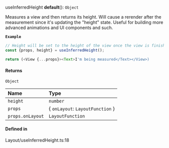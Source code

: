 useInferredHeight
**default**(): `Object`

Measures a view and then returns its height. Will cause a rerender after the measurement since it's updating the "height" state.
Useful for building more advanced animations and UI components and such.

**`Example`**

```ts
// Height will be set to the height of the view once the view is finished laying out.
const {props, height} = useInferredHeight();

return (<View {...props}><Text>I'm being measured</Text></View>)
```

#### Returns

`Object`

| Name | Type |
| :------ | :------ |
| `height` | `number` |
| `props` | { `onLayout`: `LayoutFunction`  } |
| `props.onLayout` | `LayoutFunction` |

#### Defined in

Layout/useInferredHeight.ts:18